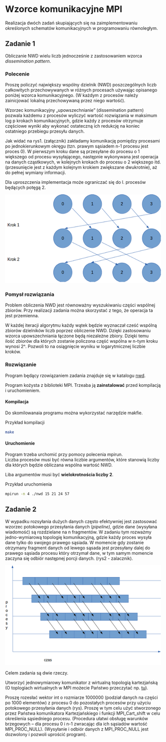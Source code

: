 # Wzorce komunikacyjne MPI

Realizacja dwóch zadań skupiających się na zaimplementowaniu określonych schematów komunikacyjnych w programowaniu równoległym.

## Zadanie 1

Obliczanie NWD wielu liczb jednocześnie z zastosowaniem wzorca _dissemination pattern_.

### Polecenie

Proszę policzyć największy wspólny dzielnik (NWD) poszczególnych liczb całkowitych przechowywanych w różnych procesach używając opisanego poniżej wzorca komunikacyjnego. (W każdym z procesów należy zainicjować lokalną przechowywaną przez niego wartość).

Wzorzec komunikacyjny „upowszechnianie” (dissemination pattern) pozwala każdemu z procesów wyliczyć wartość rozwiązania w maksimum log p krokach komunikacyjnych, gdzie każdy z procesów otrzymuje częściowe wyniki aby wykonać ostateczną ich redukcję na koniec ostatniego przebiegu przesyłu danych.

Jak widać na rys1. (załącznik) zakładamy komunikację pomiędzy procesami po jednokierunkowym okręgu (tzn. prawym sąsiadem n-1 procesu jest proces 0). W pierwszym kroku dane są przesyłane do procesu o 1 większego od procesu wysyłającego, następnie wykonywana jest operacja na danych cząstkowych, w kolejnych krokach do procesu o 2 większego itd. (przesunięcie jest z każdym kolejnym krokiem zwiększane dwukrotnie), aż do pełnej wymiany informacji.

Dla uproszczenia implementacja może ograniczać się do l. procesów będących potęgą 2.

![Pattern visualization](./images/rys_1.png)

### Pomysł rozwiązania

Problem obliczenia NWD jest równoważny wyszukiwaniu części wspólnej zbiorów.
Przy realizacji zadania można skorzystać z tego, że operacja ta jest przemienna.

W każdej iteracji algorytmu każdy wątek będzie wyznaczał cześć wspólną zbiorów dzielników liczb poprzez obliczenie NWD.
Dzięki zastosowaniu wzorca upowszechniania łączone będą niezależne zbiory.
Dzięki temu ilość zbiorów dla których zostanie policzona część wspólna w n-tym kroku wynosi 2ⁿ.
Pozwoli to na osiągnięcie wyniku w logarytmicznej liczbie kroków.

### Rozwiązanie

Program będący rzowiązaniem zadania znajduje się w katalogu [nwd](./nwd).

Program kożysta z biblioteki MPI. Trzeaba ją **zainstalować** przed kompilacją i uruchomieniem.

#### Kompilacja

Do skomilowanaia programu można wykorzystać narzędzie makfie.

Przykład kompilacji

```bash
make
```

#### Uruchomienie

Program trzeba urchomić przy pomocy polecenia mpirun.  
Liczba procesów musi być równa liczbie argumentów, które stanowią liczby dla których będzie obliczana wspólna wartość NWD.

Liba argumentów musi być **wielokrotnościa liczby 2**.

Przykład uruchomienia

```bash
mpirun -n 4 ./nwd 15 21 24 57
```

## Zadanie 2

W wypadku rozsyłania dużych danych często efektywniej jest zastosować wzorzec potokowego przesyłania danych (*pipeline),* gdzie dane (wysyłana wiadomość) są rozdzielane na n fragmentów. W zadaniu tym rozważmy jedno-wymiarową topologię komunikacyjną, gdzie każdy proces wysyła dane tylko do swojego prawego sąsiada. W momencie gdy zostanie otrzymany fragment danych od lewego sąsada jest przesyłany dalej do prawego sąsiada procesu który otrzymał dane, w tym samym momencie zaczyna się odbiór następnej porcji danych. (rys2 - zalacznik).

![Pattern visualization](./images/rys_2.png)

Celem zadania są dwie rzeczy.

Utworzyć jednowymiarowy komunikator z wirtualną topologią kartezjańską (O toplogiach wirtualnych w MPI możecie Państwo przeczytać np. [tu](https://computing.llnl.gov/tutorials/mpi/#Virtual_Topologies)).

Proszę rozesłać wektor int o rozmiarze 1000000 (podział danych na części po 1000 elementów) z procesu 0 do pozostałych procesów przy użyciu potokowego przesyłania danych (rys). Proszę w tym celu użyć stworzonego przez Państwa komunikatora Kartezjańskiego i funkcji MPI_Cart_shift w celu określenia sąsiedniego procesu. (Procedura ułatwi obsługę warunków brzegowych – dla procesu 0 i n-1 zwracając dla ich sąsiadów wartość MPI_PROC_NULL). (Wysyłanie i odbiór danych z MPI_PROC_NULL jest dozwolony i pozwoli uprościć program).
